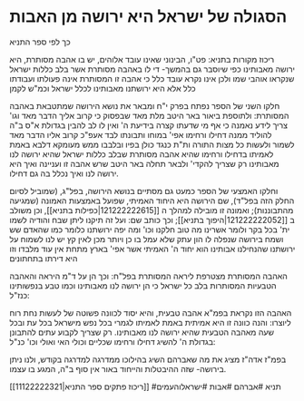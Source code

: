 # הסגולה של ישראל היא ירושה מן האבות
כך לפי ספר התניא

ריכוז מקורות בתניא:
פט"ו, הבינוני שאינו עובד אלוהים, יש בו אהבה מסותרת, היא ירושה מאבותינו כפי שיוסבר גם בהמשך-
	די לו באהבה מסותרת אשר בלב כללות ישראל שנקראו אוהבי שמו ולכן אינו נקרא עובד כלל כי אהבה זו המסותרת אינה פעולתו ועבודתו כלל אלא היא ירושתנו מאבותינו לכלל ישראל וכמ"ש לקמן 


חלקו השני של הספר נפתח בפרק י"ח ומבאר את נושא הירושה שמתטבאת באהבה המסותרת:
	ולתוספת ביאור באר היטב מלת מאד שבפסוק כי קרוב אליך הדבר מאד וגו' צריך לידע נאמנה כי אף מי שדעתו קצרה בידיעת ה' ואין לו לב להבין בגדולת א"ס ב"ה להוליד ממנה דחילו ורחימו אפי' במוחו ותבונתו לבד אעפ"כ קרוב אליו הדבר מאד לשמור ולעשות כל מצות התורה ות"ת כנגד כולן בפיו ובלבבו ממש מעומקא דלבא באמת לאמיתו בדחילו ורחימו שהיא אהבה מסותרת שבלב כללות ישראל שהיא ירושה לנו מאבותינו רק שצריך להקדי' ולבאר תחלה באר היטב שרש אהבה זו ועניינה ואיך היא ירושה לנו ואיך נכלל בה גם דחילו. 

וחלקו האמצעי של הספר כמעט גם מסתיים בנושא הירושה, בפל"ג, (שמוביל לסיום החלק הזה בפל"ד), שם הירושה היא היחוד האמיתי, שפועל באמצעות האמונה (שמגיעה מהתבוננות); ואמונה זו מובילה למהלך ה [[121222222615|כפילות בתניא]], וכן משולב ב [[121222222052|היפוך בתניא]];
וכך כותב שם:
	ועל זה תיקנו ליתן שבח והודיה לשמו ית' בכל בקר ולומר אשרינו מה טוב חלקנו וכו' ומה יפה ירושתנו כלומר כמו שהאדם שש ושמח בירושה שנפלה לו הון עתק שלא עמל בו כן ויותר מכן לאין קץ יש לנו לשמוח על ירושתנו שהנחילנו אבותינו הוא יחוד ה' האמיתי אשר אפי' בארץ מתחת אין עוד מלבדו וזו היא דירתו בתחתונים 

האהבה המסותרת מצטרפת ליראה המסותרת בפל"ח:
	וכך הן על ד"מ היראה והאהבה הטבעיות המסותרות בלב כל ישראל כי הן ירושה לנו מאבותינו וכמו טבע בנפשותינו כנז"ל: 

האהבה הזו נקראת בפמ"א אהבה טבעית, והיא יסוד לכוונה פשוטה של לעשות נחת רוח ליוצרו:
	והנה כוונה זו היא אמיתית באמת לאמיתו לגמרי בכל נפש מישראל בכל עת ובכל שעה מאהבה הטבעית שהיא ירושה לנו מאבותינו. רק שצריך לקבוע עתים להתבונן בגדולת ה' להשיג דחילו ורחימו שכליים וכולי האי ואולי וכו' כנ"ל: 


בפמ"ז אדה"ז מציג את מה שאברהם השיג בהילוכו ממדרגה למדרגה בקודש, ולנו ניתן בירושה- שזה ההיבטלות והייחוד באור אין סוף ב"ה, המגע בו עצמו.


[[11122222321|ריכוז פתקים ספר התניא]]
#תניא 
#אברהם 
#אבות
#ישראלוהעמים 